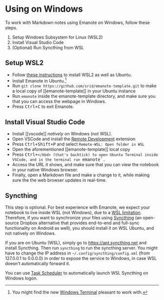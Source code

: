 # Using on Windows

To work with Markdown notes using Emanote on Windows, follow these steps.

1. Setup Windows Subsystem for Linux (WSL2)
2. Install Visual Studio Code
3. (Optional) Run Syncthing from WSL

## Setup WSL2

- Follow [these instructions](https://docs.microsoft.com/en-us/windows/wsl/install-win10) to install WSL2 as well as Ubuntu. 
- Install Emanote in Ubuntu.[^term]
- Run `git clone https://github.com/srid/emanote-template.git` to make a local copy of [[emanote-template]] in your Ubuntu instance
- Run `emanote` inside the emanote-template directory, and make sure you that you can access the webpage in Windows.
- Press <kbd>Ctrl+C</kbd> to exit Emanote.

[^term]: You might find the new [Windows Terminal](https://docs.microsoft.com/en-us/windows/terminal/get-started) pleasant to work with.

## Install Visual Studio Code

- Install [[vscode]] *natively* on Windows (not WSL).
- Open VSCode and install the [Remote Development](https://marketplace.visualstudio.com/items?itemName=ms-vscode-remote.vscode-remote-extensionpack) extension
- Press <kbd>Ctrl+Shift+P</kbd> and select `Remote-WSL: Open folder in WSL`
- Open the aforementioned [[emanote-template]] local copy
- Press <kbd>Ctrl+`</kbd> (that's backtick) to open Ubuntu Terminal inside VSCode, and in the terminal run `emanote`.
- Access the URL it shows, and make sure that you can view the notebook in your native Windows browser.
- Finally, open a Markdown file and make a change to it, while making sure the the web browser updates in real-time.

## Syncthing

This step is optional. For best experience with Emanote, we expect your notebook to live inside WSL (not Windows), due to a [WSL limitation](https://github.com/microsoft/WSL/issues/4739). Therefore, if you want to synchronize your files using [Syncthing](https://syncthing.net/) (an open-source Dropbox alternative that provides end-to-end and full-sync functionality on Android as well), you should install it on WSL Ubuntu, and not natively on Windows.

If you are on Ubuntu (WSL), simply go to https://apt.syncthing.net and install Syncthing. Then run `syncthing` to run the syncthing server. You might have to change the IP address in `~/.config/syncthing/config.xml` (from 127.0.0.1 to 0.0.0.0) in order to expose the service to Windows, in case WSL doesn't automatically forward it.

You can use [Task Scheduler](https://askubuntu.com/a/1178910) to automatically launch WSL Syncthing on Windows logon.